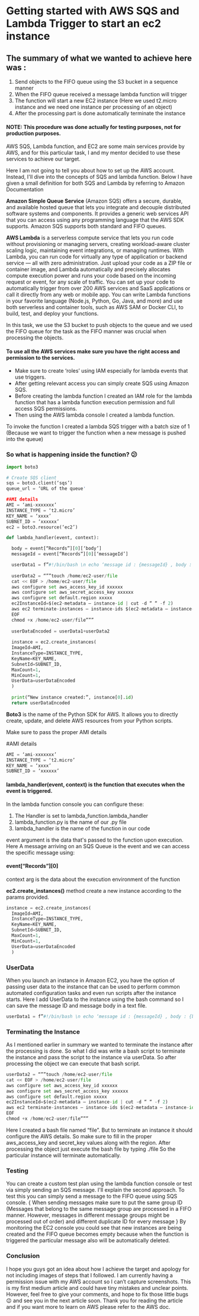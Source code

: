 # Getting started with AWS SQS and Lambda Trigger to start an ec2 instance
## The summary of what we wanted to achieve here was :

  1.  Send objects to the FIFO queue using the S3 bucket in a sequence manner
  2.  When the FIFO queue received a message lambda function will trigger
  3.  The function will start a new EC2 instance (Here we used t2.micro instance and we need one instance per processing of an object)
  4.  After the processing part is done automatically terminate the instance
   
#### NOTE: This procedure was done actually for testing purposes, not for production purposes.
AWS SQS, Lambda function, and EC2 are some main services provide by AWS, and for this particular task, I and my mentor decided to use these services to achieve our target.

Here I am not going to tell you about how to set up the AWS account. Instead, I'll dive into the concepts of SQS and lambda function. 
Below I have given a small definition for both SQS and Lambda by referring to Amazon Documentation

**Amazon Simple Queue Service** (Amazon SQS) offers a secure, durable, and available hosted queue that lets you integrate and decouple distributed software systems and components. It provides a generic web services API that you can access using any programming language that the AWS SDK supports. Amazon SQS supports both standard and FIFO queues.

**AWS Lambda** is a serverless compute service that lets you run code without provisioning or managing servers, creating workload-aware cluster scaling logic, maintaining event integrations, or managing runtimes. With Lambda, you can run code for virtually any type of application or backend service — all with zero administration. Just upload your code as a ZIP file or container image, and Lambda automatically and precisely allocates compute execution power and runs your code based on the incoming request or event, for any scale of traffic. You can set up your code to automatically trigger from over 200 AWS services and SaaS applications or call it directly from any web or mobile app. You can write Lambda functions in your favorite language (Node.js, Python, Go, Java, and more) and use both serverless and container tools, such as AWS SAM or Docker CLI, to build, test, and deploy your functions.

In this task, we use the S3 bucket to push objects to the queue and we used the FIFO queue for the task as the FIFO manner was crucial when processing the objects.

#### To use all the AWS services make sure you have the right access and permission to the services.
- Make sure to create ‘roles’ using IAM especially for lambda events that use triggers.
- After getting relevant access you can simply create SQS using Amazon SQS.
- Before creating the lambda function I created an IAM role for the lambda function that has a lambda function execution permission and full access SQS permissions.
- Then using the AWS lambda console I created a lambda function.

To invoke the function I created a lambda SQS trigger with a batch size of 1 (Because we want to trigger the function when a new message is pushed into the queue)

### So what is happening inside the function? 😕

```python
import boto3

# Create SQS client
sqs = boto3.client(‘sqs’)
queue_url = ‘URL of the queue'

#AMI details
AMI = ‘ami-xxxxxxx’
INSTANCE_TYPE = ‘t2.micro’
KEY_NAME = ‘xxxx’
SUBNET_ID = ‘xxxxxx’
ec2 = boto3.resource(‘ec2’)

def lambda_handler(event, context):

  body = event[“Records”][0][‘body’]
  messageId = event[“Records”][0][‘messageId’]

  userData1 = f”#!/bin/bash \n echo ‘message id : {messageId} , body : {body}’ > /home/ec2-user/message.txt \n”
  
  userData2 = “””touch /home/ec2-user/file
  cat << EOF > /home/ec2-user/file
  aws configure set aws_access_key_id xxxxxx
  aws configure set aws_secret_access_key xxxxxx
  aws configure set default.region xxxxx
  ec2InstanceId=$(ec2-metadata — instance-id | cut -d “ “ -f 2)
  aws ec2 terminate-instances — instance-ids $(ec2-metadata — instance-id | cut -d “ “ -f 2)
  EOF
  chmod +x /home/ec2-user/file”””
  
  userDataEncoded = userData1+userData2
  
  instance = ec2.create_instances(
  ImageId=AMI,
  InstanceType=INSTANCE_TYPE,
  KeyName=KEY_NAME,
  SubnetId=SUBNET_ID,
  MaxCount=1,
  MinCount=1,
  UserData=userDataEncoded
  )
  
  print(“New instance created:”, instance[0].id)
  return userDataEncoded
  ```


**Boto3** is the name of the Python SDK for AWS. It allows you to directly create, update, and delete AWS resources from your Python scripts.

Make sure to pass the proper AMI details

#AMI details
```python
AMI = ‘ami-xxxxxxx’
INSTANCE_TYPE = ‘t2.micro’
KEY_NAME = ‘xxxx’
SUBNET_ID = ‘xxxxxx’
```

#### lambda_handler(event, context) is the function that executes when the event is triggered.

In the lambda function console you can configure these:

  1.  The Handler is set to lambda_function.lambda_handler
  2.  lambda_function.py is the name of our .py file
  3.  lambda_handler is the name of the function in our code
  
event argument is the data that's passed to the function upon execution. Here A message arriving on an SQS Queue is the event and we can access the specific message using:
#### event[“Records”][0]

context arg is the data about the execution environment of the function

**ec2.create_instances()** method create a new instance according to the params provided.
```python
instance = ec2.create_instances(
  ImageId=AMI,
  InstanceType=INSTANCE_TYPE,
  KeyName=KEY_NAME,
  SubnetId=SUBNET_ID,
  MaxCount=1,
  MinCount=1,
  UserData=userDataEncoded
  )
```

### UserData

When you launch an instance in Amazon EC2, you have the option of passing user data to the instance that can be used to perform common automated configuration tasks and even run scripts after the instance starts.
Here I add UserData to the instance using the bash command so I can save the message ID and message body in a text file.

```python
userData1 = f”#!/bin/bash \n echo ‘message id : {messageId} , body : {body}’ > /home/ec2-user/message.txt \n”
```

### Terminating the Instance

As I mentioned earlier in summary we wanted to terminate the instance after the processing is done. So what I did was write a bash script to terminate the instance and pass the script to the instance via userData. So after processing the object we can execute that bash script.

```python
userData2 = “””touch /home/ec2-user/file
cat << EOF > /home/ec2-user/file
aws configure set aws_access_key_id xxxxxx
aws configure set aws_secret_access_key xxxxxx
aws configure set default.region xxxxx
ec2InstanceId=$(ec2-metadata — instance-id | cut -d “ “ -f 2)
aws ec2 terminate-instances — instance-ids $(ec2-metadata — instance-id | cut -d “ “ -f 2)
EOF
chmod +x /home/ec2-user/file”””
```

Here I created a bash file named “file”. But to terminate an instance it should configure the AWS details. So make sure to fill in the proper aws_access_key and secret_key values along with the region.
After processing the object just execute the bash file by typing ./file
So the particular instance will terminate automatically.

### Testing

You can create a custom test plan using the lambda function console or test via simply sending an SQS message. I'll explain the second approach.
To test this you can simply send a message to the FIFO queue using SQS console. { When sending messages make sure to put the same group ID (Messages that belong to the same message group are processed in a FIFO manner. However, messages in different message groups might be processed out of order) and different duplicate ID for every message }
By monitoring the EC2 console you could see that new instances are being created and the FIFO queue becomes empty because when the function is triggered the particular message also will be automatically deleted.

### Conclusion

I hope you guys got an idea about how I achieve the target and apology for not including images of steps that I followed. I am currently having a permission issue with my AWS account so I can’t capture screenshots.
This is my first medium article and could have tiny mistakes and unclear points. However, feel free to give your comments, and hope to fix those little bugs 😉 and see you in the next article soon.
Thank you for reading the article and if you want more to learn on AWS please refer to the AWS doc.
